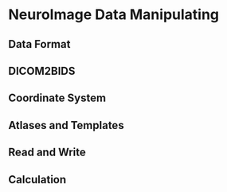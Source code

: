 # NeuroImage Data Manipulating


## Data Format



## DICOM2BIDS




## Coordinate System




## Atlases and Templates




## Read and Write 




## Calculation
